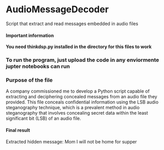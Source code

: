 # AudioMessageDecoder
 Script that extract and read messages embedded in audio files 

#### Important information 
**You need thinkdsp.py installed in the directory for this files to work**

### To run the program, just upload the code in any enviormente jupter notebooks can run 

### Purpose of the file
A company commissioned me to develop a Python script capable of extracting and deciphering concealed messages from an audio file they provided. This file conceals confidential information using the LSB audio steganography technique, which is a prevalent method in audio steganography that involves concealing secret data within the least significant bit (LSB) of an audio file.

#### Final result

Extracted hidden message: Mom I will not be home for supper
